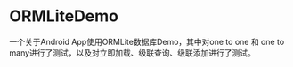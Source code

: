 ORMLiteDemo
===========

一个关于Android App使用ORMLite数据库Demo，其中对one to one 和 one to many进行了测试，以及对立即加载、级联查询、级联添加进行了测试。
